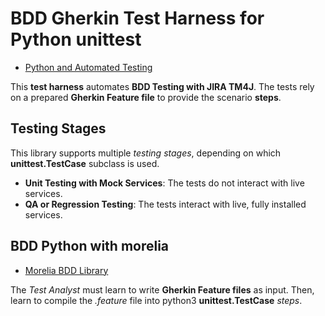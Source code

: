 BDD Gherkin Test Harness for Python unittest
============================================

* [Python and Automated Testing](https://wiki.web.att.com/display/GCSDevOps/Python+and+Automated+Testing)

This **test harness** automates **BDD Testing with JIRA TM4J**.
The tests rely on a prepared **Gherkin Feature file** to provide the scenario **steps**.

Testing Stages
--------------

This library supports multiple *testing stages*, depending on which **unittest.TestCase** subclass is used.

* **Unit Testing with Mock Services**: The tests do not interact with live services.
* **QA or Regression Testing**: The tests interact with live, fully installed services.

BDD Python with morelia
-----------------------

* [Morelia BDD Library](https://morelia.readthedocs.io/en/latest/)

The *Test Analyst* must learn to write **Gherkin Feature files** as input.
Then, learn to compile the *.feature* file into python3 **unittest.TestCase** _steps_.
